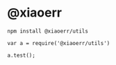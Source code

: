 # @xiaoerr

```
npm install @xiaoerr/utils
```

```
var a = require('@xiaoerr/utils')

a.test();
```